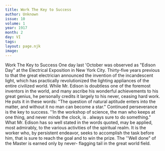 ```yaml
---
title: Work The Key to Success
author: Unknown
issue: 10
volume: 1
year: 1917
month: 2
day: VI
tags:
layout: page.njk
image:
---
```

Work The Key to Success   One day last 'October was observed as "Edison Day" at the Electrical Exposition in New York City. Thirty-five years previous to that the great electrician announced the invention of the incandescent light, which has practically revolutionized the lighting appliances of the entire civilized world. While Mr. Edison is doubtless one of the foremost inventors in the world, and many ascribe his wonderful achievements to his great genius, he personally credits it largely to his never, ceasing hard work. He puts it in these words: "The question of natural aptitude enters into the matter, and without it no man can become a star." Continued perseverance is the key to success. ''In the workshop of   science, the man who keeps at one thing, and never minds the clock, is . always sure to do something." What Mr. Edison has so well stated in the words quoted, may be applied, most admirably, to the various activities of the spiritual realm. It is the worker who, by persistent endeavor, seeks to accomplish the task before him, that is sure to reach the goal and to win the prize. The ''Well done" of the Master is earned only by never-   flagging tail in the great world field.   




